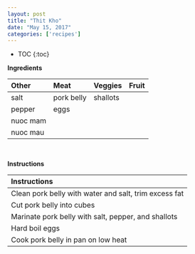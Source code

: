 ```yaml
---
layout: post
title: "Thit Kho"
date: "May 15, 2017"
categories: ['recipes']
---
```


* TOC
{:toc}



**Ingredients**

<table class = "presenttab">
 <thead>
  <tr>
   <th style="text-align:left;"> Other </th>
   <th style="text-align:left;"> Meat </th>
   <th style="text-align:left;"> Veggies </th>
   <th style="text-align:left;"> Fruit </th>
  </tr>
 </thead>
<tbody>
  <tr>
   <td style="text-align:left;"> salt </td>
   <td style="text-align:left;"> pork belly </td>
   <td style="text-align:left;"> shallots </td>
   <td style="text-align:left;">  </td>
  </tr>
  <tr>
   <td style="text-align:left;"> pepper </td>
   <td style="text-align:left;"> eggs </td>
   <td style="text-align:left;">  </td>
   <td style="text-align:left;">  </td>
  </tr>
  <tr>
   <td style="text-align:left;"> nuoc mam </td>
   <td style="text-align:left;">  </td>
   <td style="text-align:left;">  </td>
   <td style="text-align:left;">  </td>
  </tr>
  <tr>
   <td style="text-align:left;"> nuoc mau </td>
   <td style="text-align:left;">  </td>
   <td style="text-align:left;">  </td>
   <td style="text-align:left;">  </td>
  </tr>
</tbody>
</table>

<br>

**Instructions**

<table class = "presenttabnoh">
 <thead>
  <tr>
   <th style="text-align:left;"> Instructions </th>
  </tr>
 </thead>
<tbody>
  <tr>
   <td style="text-align:left;"> Clean pork belly with water and salt, trim excess fat </td>
  </tr>
  <tr>
   <td style="text-align:left;"> Cut pork belly into cubes </td>
  </tr>
  <tr>
   <td style="text-align:left;"> Marinate pork belly with salt, pepper, and shallots </td>
  </tr>
  <tr>
   <td style="text-align:left;"> Hard boil eggs </td>
  </tr>
  <tr>
   <td style="text-align:left;"> Cook pork belly in pan on low heat </td>
  </tr>
</tbody>
</table>

